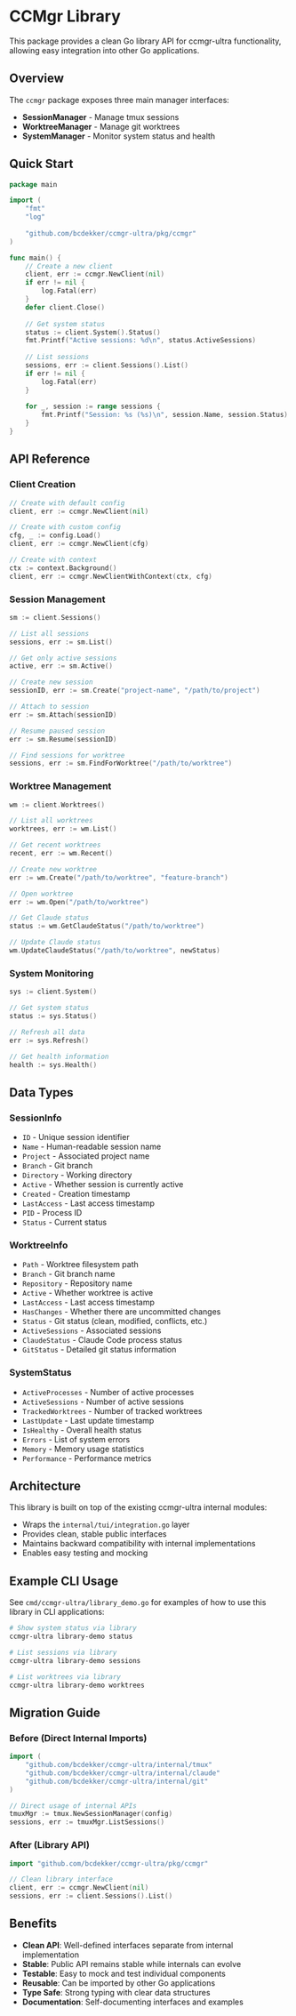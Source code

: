# CCMgr Library

This package provides a clean Go library API for ccmgr-ultra functionality, allowing easy integration into other Go applications.

## Overview

The `ccmgr` package exposes three main manager interfaces:
- **SessionManager** - Manage tmux sessions
- **WorktreeManager** - Manage git worktrees
- **SystemManager** - Monitor system status and health

## Quick Start

```go
package main

import (
    "fmt"
    "log"
    
    "github.com/bcdekker/ccmgr-ultra/pkg/ccmgr"
)

func main() {
    // Create a new client
    client, err := ccmgr.NewClient(nil)
    if err != nil {
        log.Fatal(err)
    }
    defer client.Close()
    
    // Get system status
    status := client.System().Status()
    fmt.Printf("Active sessions: %d\n", status.ActiveSessions)
    
    // List sessions
    sessions, err := client.Sessions().List()
    if err != nil {
        log.Fatal(err)
    }
    
    for _, session := range sessions {
        fmt.Printf("Session: %s (%s)\n", session.Name, session.Status)
    }
}
```

## API Reference

### Client Creation

```go
// Create with default config
client, err := ccmgr.NewClient(nil)

// Create with custom config
cfg, _ := config.Load()
client, err := ccmgr.NewClient(cfg)

// Create with context
ctx := context.Background()
client, err := ccmgr.NewClientWithContext(ctx, cfg)
```

### Session Management

```go
sm := client.Sessions()

// List all sessions
sessions, err := sm.List()

// Get only active sessions
active, err := sm.Active()

// Create new session
sessionID, err := sm.Create("project-name", "/path/to/project")

// Attach to session
err := sm.Attach(sessionID)

// Resume paused session
err := sm.Resume(sessionID)

// Find sessions for worktree
sessions, err := sm.FindForWorktree("/path/to/worktree")
```

### Worktree Management

```go
wm := client.Worktrees()

// List all worktrees
worktrees, err := wm.List()

// Get recent worktrees
recent, err := wm.Recent()

// Create new worktree
err := wm.Create("/path/to/worktree", "feature-branch")

// Open worktree
err := wm.Open("/path/to/worktree")

// Get Claude status
status := wm.GetClaudeStatus("/path/to/worktree")

// Update Claude status
wm.UpdateClaudeStatus("/path/to/worktree", newStatus)
```

### System Monitoring

```go
sys := client.System()

// Get system status
status := sys.Status()

// Refresh all data
err := sys.Refresh()

// Get health information
health := sys.Health()
```

## Data Types

### SessionInfo
- `ID` - Unique session identifier
- `Name` - Human-readable session name
- `Project` - Associated project name
- `Branch` - Git branch
- `Directory` - Working directory
- `Active` - Whether session is currently active
- `Created` - Creation timestamp
- `LastAccess` - Last access timestamp
- `PID` - Process ID
- `Status` - Current status

### WorktreeInfo
- `Path` - Worktree filesystem path
- `Branch` - Git branch name
- `Repository` - Repository name
- `Active` - Whether worktree is active
- `LastAccess` - Last access timestamp
- `HasChanges` - Whether there are uncommitted changes
- `Status` - Git status (clean, modified, conflicts, etc.)
- `ActiveSessions` - Associated sessions
- `ClaudeStatus` - Claude Code process status
- `GitStatus` - Detailed git status information

### SystemStatus
- `ActiveProcesses` - Number of active processes
- `ActiveSessions` - Number of active sessions
- `TrackedWorktrees` - Number of tracked worktrees
- `LastUpdate` - Last update timestamp
- `IsHealthy` - Overall health status
- `Errors` - List of system errors
- `Memory` - Memory usage statistics
- `Performance` - Performance metrics

## Architecture

This library is built on top of the existing ccmgr-ultra internal modules:
- Wraps the `internal/tui/integration.go` layer
- Provides clean, stable public interfaces
- Maintains backward compatibility with internal implementations
- Enables easy testing and mocking

## Example CLI Usage

See `cmd/ccmgr-ultra/library_demo.go` for examples of how to use this library in CLI applications:

```bash
# Show system status via library
ccmgr-ultra library-demo status

# List sessions via library
ccmgr-ultra library-demo sessions

# List worktrees via library
ccmgr-ultra library-demo worktrees
```

## Migration Guide

### Before (Direct Internal Imports)
```go
import (
    "github.com/bcdekker/ccmgr-ultra/internal/tmux"
    "github.com/bcdekker/ccmgr-ultra/internal/claude"
    "github.com/bcdekker/ccmgr-ultra/internal/git"
)

// Direct usage of internal APIs
tmuxMgr := tmux.NewSessionManager(config)
sessions, err := tmuxMgr.ListSessions()
```

### After (Library API)
```go
import "github.com/bcdekker/ccmgr-ultra/pkg/ccmgr"

// Clean library interface
client, err := ccmgr.NewClient(nil)
sessions, err := client.Sessions().List()
```

## Benefits

- **Clean API**: Well-defined interfaces separate from internal implementation
- **Stable**: Public API remains stable while internals can evolve
- **Testable**: Easy to mock and test individual components
- **Reusable**: Can be imported by other Go applications
- **Type Safe**: Strong typing with clear data structures
- **Documentation**: Self-documenting interfaces and examples